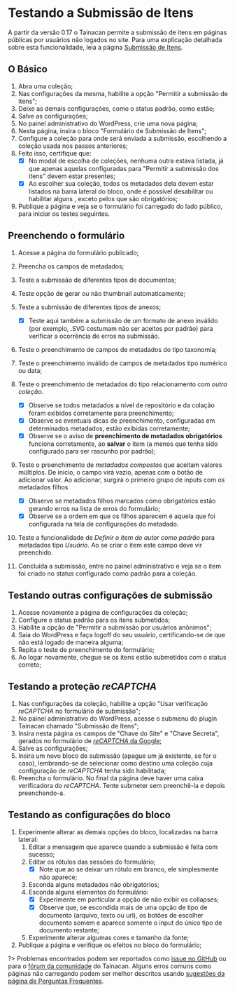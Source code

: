 # Testando a Submissão de Itens

A partir da versão 0.17 o Tainacan permite a submissão de itens em páginas públicas por usuários não logados no site. Para uma explicação detalhada sobre esta funcionalidade, leia a página [Submissão de Itens](/pt-br/item-submission.md).

## O Básico

1. Abra uma coleção;
2. Nas configurações da mesma, habilite a opção "Permitir a submissão de itens";
3. Deixe as demais configurações, como o status padrão, como estão;
4. Salve as configurações;
5. No painel administrativo do WordPress, crie uma nova página;
6. Nesta página, insira o bloco "Formulário de Submissão de Itens";
7. Configure a coleção para onde será enviada a submissão, escolhendo a coleção usada nos passos anteriores;
8. Feito isso, certifique que:
   - [x] No modal de escolha de coleções, nenhuma outra estava listada, já que apenas aquelas configuradas para "Permitir a submissão dos itens" devem estar presentes;
   - [x] Ao escolher sua coleção, todos os metadados dela devem estar listados na barra lateral do bloco, onde é possível desabilitar ou habilitar alguns , exceto pelos que são obrigatórios;
9. Publique a página e veja se o formulário foi carregado do lado público, para iniciar os testes seguintes.

## Preenchendo o formulário

1. Acesse a página do formulário publicado;
2. Preencha os campos de metadados;
3. Teste a submissão de diferentes tipos de documentos;
4. Teste opção de gerar ou não thumbnail automaticamente;
5. Teste a submissão de diferentes tipos de anexos;
   - [x] Teste aqui também a submissão de um formato de anexo inválido (por exemplo, .SVG costumam não ser aceitos por padrão) para verificar a ocorrência de erros na submissão.
6. Teste o preenchimento de campos de metadados do tipo taxonomia;
7. Teste o preenchimento inválido de campos de metadados tipo numérico ou data;
8. Teste o preenchimento de metadados do tipo relacionamento com _outra coleção_.

   - [x] Observe se todos metadados a nível de repositório e da colação foram exibidos corretamente para preenchimento;
   - [x] Observe se eventuais dicas de preenchimento, configuradas em determinados metadados, estão exibidas corretamente;
   - [x] Observe se o aviso de **preenchimento de metadados obrigatórios** funciona corretamente, ao **salvar** o item (a menos que tenha sido configurado para ser rascunho por padrão);

9. Teste o preenchimento de _metadados compostos_ que aceitam valores múltiplos. De início, o campo virá vazio, apenas com o botão de adicionar valor. Ao adicionar, surgirá o primeiro grupo de inputs com os metadados filhos

   - [x] Observe se metadados filhos marcados como obrigatórios estão gerando erros na lista de erros do formulário;
   - [x] Observe se a ordem em que os filhos aparecem é aquela que foi configurada na tela de configurações do metadado.

10. Teste a funcionalidade de _Definir o item do autor como padrão_ para metadados tipo _Usuário_. Ao se criar o item este campo deve vir preenchido.
11. Concluída a submissão, entre no painel administrativo e veja se o item foi criado no status configurado como padrão para a coleção.

## Testando outras configurações de submissão

1. Acesse novamente a página de configurações da coleção;
2. Configure o status padrão para os itens submetidos;
3. Habilite a opção de "Permitir a submissão por usuários anônimos";
4. Saia do WordPress e faça logoff do seu usuário, certificando-se de que não está logado de maneira alguma;
5. Repita o teste de preenchimento do formulário;
6. Ao logar novamente, chegue se os itens estão submetidos com o status correto;

## Testando a proteção _reCAPTCHA_

1. Nas configurações da coleção, habilite a opção "Usar verificação _reCAPTCHA_ no formulário de submissão";
2. No painel administrativo do WordPress, acesse o submenu do plugin Tainacan chamado "Submissão de Itens";
3. Insira nesta página os campos de "Chave do Site" e "Chave Secreta", gerados no formulário de [_reCAPTCHA_ da Google](https://www.google.com/recaptcha/admin/create ":ignore");
4. Salve as configurações;
5. Insira um novo bloco de submissão (apague um já existente, se for o caso), lembrando-se de selecionar como destino uma coleção cuja configuração de _reCAPTCHA_ tenha sido habilitada;
6. Preencha o formulário. No final da página deve haver uma caixa verificadora do _reCAPTCHA_. Tente submeter sem preenchê-la e depois preenchendo-a.

## Testando as configurações do bloco

1. Experimente alterar as demais opções do bloco, localizadas na barra lateral:
   1. Editar a mensagem que aparece quando a submissão é feita com sucesso;
   2. Editar os rótulos das sessões do formulário;
      - [x] Note que ao se deixar um rótulo em branco, ele simplesmente não aparece;
   3. Esconda alguns metadados não obrigatórios;
   4. Esconda alguns elementos do formulário:
      - [x] Experimente em particular a opção de não exibir os collapses;
      - [x] Observe que, se escondida mais de uma opção de tipo de documento (arquivo, texto ou url), os botões de escolher documento somem e aparece somente o input do único tipo de documento restante;
   5. Experimente alterar algumas cores e tamanho da fonte;
2. Publique a página e verifique os efeitos no bloco do formulário;

?> Problemas encontrados podem ser reportados como [issue no GitHub](https://github.com/tainacan/tainacan/issues ":ignore") ou para o [fórum da comunidade](https://tainacan.discourse.group ":ignore") do Tainacan. Alguns erros comuns como páginas não carregando podem ser melhor descritos usando [sugestões da página de Perguntas Frequentes](/pt-br/faq#acho-que-encontrei-um-erro-como-devo-proceder).
